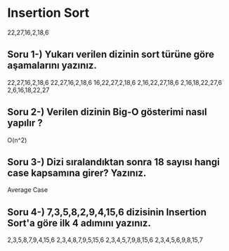 # Insertion Sort

22,27,16,2,18,6

## Soru 1-) Yukarı verilen dizinin sort türüne göre aşamalarını yazınız.

22,27,16,2,18,6
22,27,16,2,18,6
16,22,27,2,18,6
2,16,22,27,18,6
2,16,18,22,27,6
2,6,16,18,22,27

## Soru 2-) Verilen dizinin Big-O gösterimi nasıl yapılır ?

O(n^2)

## Soru 3-) Dizi sıralandıktan sonra 18 sayısı hangi case kapsamına girer? Yazınız.

Average Case

## Soru 4-) 7,3,5,8,2,9,4,15,6 dizisinin Insertion Sort'a göre ilk 4 adımını yazınız.

2,3,5,8,7,9,4,15,6
2,3,4,8,7,9,5,15,6
2,3,4,5,7,9,8,15,6
2,3,4,5,6,9,8,15,7